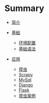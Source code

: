 # Summary

* [简介](README.md)

* [基础]()
    * [环境配置](./BASE/Environment.md)
    * [基础语法](./BASE/Basic.md)

* [应用]()
    * [爬虫](./应用/Spider.md)
    * [Scrapy](./应用/Scrapy.md)
    * [MySql](./应用/PyMySql.md)
    * [Django](./应用/Django.md)
    * [Flask](./应用/Flask.md)
    * [爬虫案例](./应用/SpiderProject.md)


